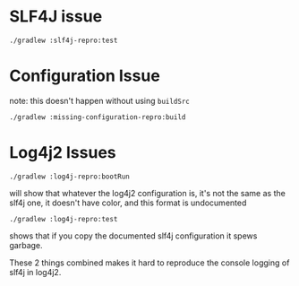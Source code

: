 # SLF4J issue

```
./gradlew :slf4j-repro:test
```

# Configuration Issue

note: this doesn't happen without using `buildSrc`

```
./gradlew :missing-configuration-repro:build
```

# Log4j2 Issues

```
./gradlew :log4j-repro:bootRun
```
will show that whatever the log4j2 configuration is, it's not the same as the slf4j one, it doesn't have color, and this format is undocumented

```
./gradlew :log4j-repro:test
```

shows that if you copy the documented slf4j configuration it spews garbage.

These 2 things combined makes it hard to reproduce the console logging of slf4j in log4j2.
